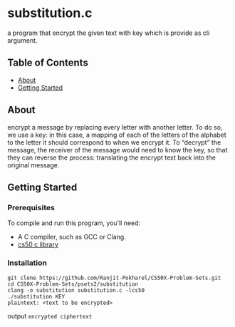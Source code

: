 # substitution.c
a program that encrypt the given text with key which is provide as cli argument.

## Table of Contents
- [About](#about)
- [Getting Started](#getting-started)

## About
encrypt a message by replacing every letter with another letter. 
To do so, we use a key: in this case, a mapping of each of the letters of the alphabet 
to the letter it should correspond to when we encrypt it. 
To “decrypt” the message, the receiver of the message would need to know the key, 
so that they can reverse the process: translating the encrypt text 
back into the original message.

## Getting Started
### Prerequisites
To compile and run this program, you’ll need:
- A C compiler, such as GCC or Clang.
- [cs50 c library](https://cs50.readthedocs.io/libraries/cs50/c/)

### Installation
   ```
   git clone https://github.com/Ranjit-Pokharel/CS50X-Problem-Sets.git
   cd CS50X-Problem-Sets/psets2/substitution
   clang -o substitution substitution.c -lcs50
   ./substitution KEY
   plaintext: <text to be encrypted>
   ```
   output ``encrypted ciphertext``
